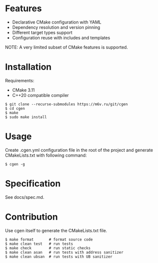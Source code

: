 Features
========

*   Declarative CMake configuration with YAML
*   Dependency resolution and version pinning
*   Different target types support
*   Configuration reuse with includes and templates

NOTE: A very limited subset of CMake features is supported.

Installation
============

Requirements:

*   CMake 3.11
*   C++20 compatible compiler

<!-- -->

    $ git clone --recurse-submodules https://m6v.ru/git/cgen
    $ cd cgen
    $ make
    $ sudo make install

Usage
=====

Create .cgen.yml configuration file in the root of the project and generate
CMakeLists.txt with following command:

    $ cgen -g

Specification
=============

See docs/spec.md.

Contribution
============

Use cgen itself to generate the CMakeLists.txt file.

    $ make format       # format source code
    $ make clean test   # run tests
    $ make check        # run static checks
    $ make clean asan   # run tests with address sanitizer
    $ make clean ubsan  # run tests with UB sanitizer
